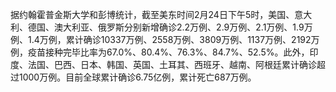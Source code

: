 据约翰霍普金斯大学和彭博统计，截至美东时间2月24日下午5时，美国、意大利、德国、澳大利亚、俄罗斯分别新增确诊2.2万例、2.9万例、2.1万例、1.9万例、1.4万例，累计确诊10337万例、2558万例、3809万例、1137万例、2192万例，疫苗接种完毕比率为67.0%、80.4%、76.3%、84.7%、52.5%。此外，印度、法国、巴西、日本、韩国、英国、土耳其、西班牙、越南、阿根廷累计确诊超过1000万例。目前全球累计确诊6.75亿例，累计死亡687万例。